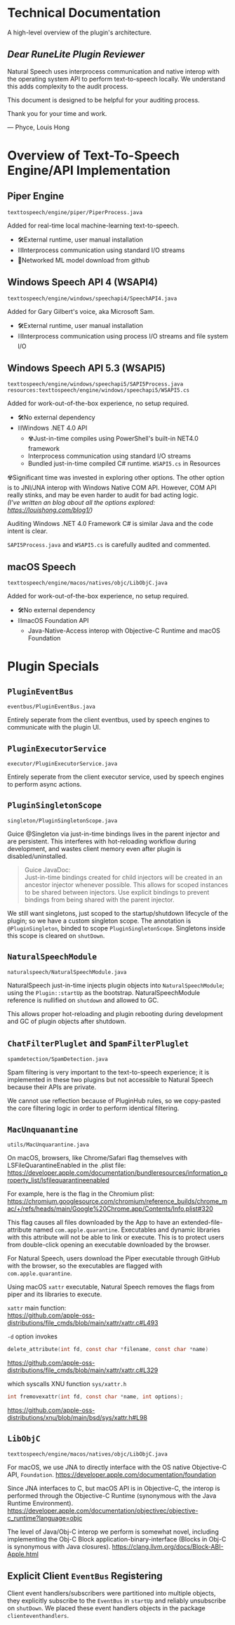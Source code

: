 # Technical Documentation

A high-level overview of the plugin's architecture.

## _Dear RuneLite Plugin Reviewer_

Natural Speech uses interprocess communication and native interop with the operating system API to perform text-to-speech locally. We understand this adds complexity to the audit process.

This document is designed to be helpful for your auditing process.

Thank you for your time and work.

— Phyce, Louis Hong

# Overview of Text-To-Speech Engine/API Implementation

## Piper Engine
`texttospeech/engine/piper/PiperProcess.java`

Added for real-time local machine-learning text-to-speech.

- 🛠️External runtime, user manual installation
- ⛓️Interprocess communication using standard I/O streams
- 🛜Networked ML model download from github

## Windows Speech API 4 (WSAPI4)
`texttospeech/engine/windows/speechapi4/SpeechAPI4.java`

Added for Gary Gilbert's voice, aka Microsoft Sam. 

- 🛠️External runtime, user manual installation
- ⛓️Interprocess communication using process I/O streams and file system I/O

## Windows Speech API 5.3 (WSAPI5)
`texttospeech/engine/windows/speechapi5/SAPI5Process.java`
`resources:texttospeech/engine/windows/speechapi5/WSAPI5.cs`

Added for work-out-of-the-box experience, no setup required.

- 🛠️No external dependency
- ⛓️Windows .NET 4.0 API 
  - ☢️Just-in-time compiles using PowerShell's built-in NET4.0 framework
  - Interprocess communication using standard I/O streams
  - Bundled just-in-time compiled C# runtime. `WSAPI5.cs` in Resources

☢️Significant time was invested in exploring other options. The other option is to JNI/JNA interop with Windows Native COM API. However, COM API really stinks, and may be even harder to audit for bad acting logic.<br>
_(I've written an blog about all the options explored: https://louishong.com/blog1/)_

Auditing Windows .NET 4.0 Framework C# is similar Java and the code intent is clear. 


`SAPI5Process.java` and `WSAPI5.cs` is carefully audited and commented.

## macOS Speech
`texttospeech/engine/macos/natives/objc/LibObjC.java`

Added for work-out-of-the-box experience, no setup required.

- 🛠️No external dependency
- ⛓macOS Foundation API
  - Java-Native-Access interop with Objective-C Runtime and macOS Foundation

# Plugin Specials

## `PluginEventBus`
`eventbus/PluginEventBus.java`

Entirely seperate from the client eventbus, used by speech engines to communicate with the plugin UI.
## `PluginExecutorService`
`executor/PluginExecutorService.java`

Entirely seperate from the client executor service, used by speech engines to perform async actions.

## `PluginSingletonScope`
`singleton/PluginSingletonScope.java`

Guice @Singleton via just-in-time bindings lives in the parent injector and are persistent. This interferes with hot-reloading workflow during development, and wastes client memory even after plugin is disabled/uninstalled.

> Guice JavaDoc:<br>
> Just-in-time bindings created for child injectors will be created in an ancestor injector whenever possible. This allows for scoped instances to be shared between injectors. Use explicit bindings to prevent bindings from being shared with the parent injector. 

We still want singletons, just scoped to the startup/shutdown lifecycle of the plugin; so we have a custom singleton scope. The annotation is `@PluginSingleton`, binded to scope `PluginSingletonScope`. Singletons inside this scope is cleared on `shutDown`.

## `NaturalSpeechModule`
`naturalspeech/NaturalSpeechModule.java`

NaturalSpeech just-in-time injects plugin objects into `NaturalSpeechModule`; using the `Plugin::startUp` as the bootstrap. NaturalSpeechModule reference is nullified on `shutdown` and allowed to GC. 

This allows proper hot-reloading and plugin rebooting during development and GC of plugin objects after shutdown.

## `ChatFilterPluglet` and `SpamFilterPluglet`
`spamdetection/SpamDetection.java`

Spam filtering is very important to the text-to-speech experience; it is implemented in these two plugins but not accessible to Natural Speech because their APIs are private.

We cannot use reflection because of PluginHub rules, so we copy-pasted the core filtering logic in order to perform identical filtering.

## `MacUnquanantine`
`utils/MacUnquarantine.java`

On macOS, browsers, like Chrome/Safari flag themselves with LSFileQuarantineEnabled in the .plist file: https://developer.apple.com/documentation/bundleresources/information_property_list/lsfilequarantineenabled

For example, here is the flag in the Chromium plist: https://chromium.googlesource.com/chromium/reference_builds/chrome_mac/+/refs/heads/main/Google%20Chrome.app/Contents/Info.plist#320

This flag causes all files downloaded by the App to have an extended-file-attribute named `com.apple.quarantine`. Executables and dynamic libraries with this attribute will not be able to link or execute.
This is to protect users from double-click opening an executable downloaded by the browser.

For Natural Speech, users download the Piper executable through GitHub with the browser, so the executables are
flagged with `com.apple.quarantine`.

Using macOS `xattr` executable, Natural Speech removes the flags from piper and its libraries to execute.

`xattr` main function:<br>
https://github.com/apple-oss-distributions/file_cmds/blob/main/xattr/xattr.c#L493

`-d` option invokes
```C
delete_attribute(int fd, const char *filename, const char *name)
```

https://github.com/apple-oss-distributions/file_cmds/blob/main/xattr/xattr.c#L329

which syscalls XNU function `sys/xattr.h`
```C
int fremovexattr(int fd, const char *name, int options);
```
https://github.com/apple-oss-distributions/xnu/blob/main/bsd/sys/xattr.h#L98


## `LibObjC`
`texttospeech/engine/macos/natives/objc/LibObjC.java`

For macOS, we use JNA to directly interface with the OS native Objective-C API, `Foundation`. https://developer.apple.com/documentation/foundation

Since JNA interfaces to C, but macOS API is in Objective-C, the interop is performed through the Objective-C Runtime (synonymous with the Java Runtime Environment). 
https://developer.apple.com/documentation/objectivec/objective-c_runtime?language=objc

The level of Java/Obj-C interop we perform is somewhat novel, including implementing the Obj-C Block application-binary-interface (Blocks in Obj-C is synonymous with Java closures).
https://clang.llvm.org/docs/Block-ABI-Apple.html

## Explicit Client `EventBus` Registering
Client event handlers/subscribers were partitioned into multiple objects, they explicitly subscribe to the `EventBus` in `startUp` and reliably unsubscribe on `shutDown`. We placed these event handlers objects in the package `clienteventhandlers`. 